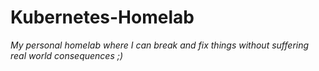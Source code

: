 # Kubernetes-Homelab

*My personal homelab where I can break and fix things without suffering real world consequences ;)*


